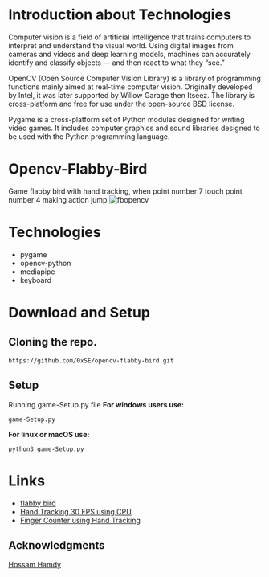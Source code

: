 # Introduction about Technologies
Computer vision is a field of artificial intelligence that trains computers to interpret and understand the visual world. Using digital images from cameras and videos and deep learning models, machines can accurately identify and classify objects — and then react to what they “see.”

OpenCV (Open Source Computer Vision Library) is a library of programming functions mainly aimed at real-time computer vision. Originally developed by Intel, it was later supported by Willow Garage then Itseez. The library is cross-platform and free for use under the open-source BSD license.

Pygame is a cross-platform set of Python modules designed for writing video games. It includes computer graphics and sound libraries designed to be used with the Python programming language.

# Opencv-Flabby-Bird
 Game flabby bird with hand tracking, when point number 7 touch point number 4 making action jump
![fbopencv](https://user-images.githubusercontent.com/67038060/130701310-7a7af835-eb0e-4b9e-a5f0-4a170d6981ce.png)


# Technologies
- pygame
- opencv-python
- mediapipe
- keyboard

# Download and Setup

## Cloning the repo.
```
https://github.com/0xSE/opencv-flabby-bird.git
```
## Setup
Running game-Setup.py file
**For windows users use:**
```
game-Setup.py
```

**For linux or macOS use:**
```
python3 game-Setup.py
```
# Links

- [flabby bird](https://www.youtube.com/watch?v=UZg49z76cLw&t=3597s)
- [Hand Tracking 30 FPS using CPU](https://www.youtube.com/watch?v=UZg49z76cLw&t=3597s)
- [Finger Counter using Hand Tracking](https://www.youtube.com/watch?v=p5Z_GGRCI5s&t=1490s)

## Acknowledgments
[Hossam Hamdy](https://github.com/0xGhazy)
